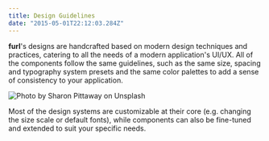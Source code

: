 ```yaml
---
title: Design Guidelines
date: "2015-05-01T22:12:03.284Z"
---
```


**furl**'s designs are handcrafted based on modern design techniques and practices, catering to all the needs of a modern application's UI/UX. All of the components follow the same guidelines, such as the same size, spacing and typography system presets and the same color palettes to add a sense of consistency to your application.

<img class="splash-img" src="https://images.unsplash.com/photo-1464820453369-31d2c0b651af?ixlib=rb-1.2.1&ixid=eyJhcHBfaWQiOjEyMDd9&auto=format&fit=crop&w=800&q=80" alt="Photo by Sharon Pittaway on Unsplash">

Most of the design systems are customizable at their core (e.g. changing the size scale or default fonts), while components can also be fine-tuned and extended to suit your specific needs. 

